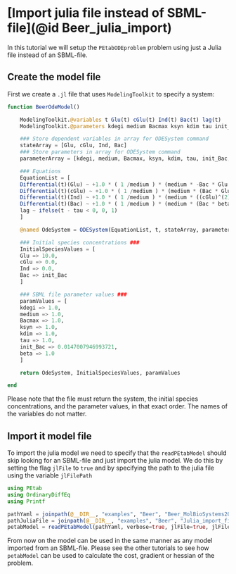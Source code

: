 # [Import julia file instead of SBML-file](@id Beer_julia_import)

In this tutorial we will setup the `PEtabODEproblem` problem using just a Julia file instead of an SBML-file.

## Create the model file
First we create a `.jl` file that uses `ModelingToolkit` to specify a system:

```julia
function BeerOdeModel()

    ModelingToolkit.@variables t Glu(t) cGlu(t) Ind(t) Bac(t) lag(t)
    ModelingToolkit.@parameters kdegi medium Bacmax ksyn kdim tau init_Bac beta

    ### Store dependent variables in array for ODESystem command
    stateArray = [Glu, cGlu, Ind, Bac]
    ### Store parameters in array for ODESystem command
    parameterArray = [kdegi, medium, Bacmax, ksyn, kdim, tau, init_Bac, beta]

    ### Equations
    EquationList = [
    Differential(t)(Glu) ~ +1.0 * ( 1 /medium ) * (medium * -Bac * Glu * ksyn),
    Differential(t)(cGlu) ~ +1.0 * ( 1 /medium ) * (medium * (Bac * Glu * ksyn - (cGlu)^(2) * kdim)),
    Differential(t)(Ind) ~ +1.0 * ( 1 /medium ) * (medium * ((cGlu)^(2) * kdim - Ind * kdegi)),
    Differential(t)(Bac) ~ +1.0 * ( 1 /medium ) * (medium * (Bac * beta * lag * (Bacmax + -Bac) / Bacmax)),
    lag ~ ifelse(t - tau < 0, 0, 1)
    ]

    @named OdeSystem = ODESystem(EquationList, t, stateArray, parameterArray)

    ### Initial species concentrations ###
    InitialSpeciesValues = [
    Glu => 10.0,
    cGlu => 0.0,
    Ind => 0.0,
    Bac => init_Bac
    ]

    ### SBML file parameter values ###
    paramValues = [
    kdegi => 1.0,
    medium => 1.0,
    Bacmax => 1.0,
    ksyn => 1.0,
    kdim => 1.0,
    tau => 1.0,
    init_Bac => 0.0147007946993721,
    beta => 1.0
    ]

    return OdeSystem, InitialSpeciesValues, paramValues

end
```

Please note that the file must return the system, the initial species concentrations, and the parameter values, in that exact order. The names of the variables do not matter.

## Import it model file
To import the julia model we need to specify that the `readPEtabModel` should skip looking for an SBML-file and just import the julia model. We do this by setting the flag `jlFile` to `true` and by specifying the path to the julia file using the variable `jlFilePath`

```julia
using PEtab
using OrdinaryDiffEq
using Printf

pathYaml = joinpath(@__DIR__, "examples", "Beer", "Beer_MolBioSystems2014.yaml") # @__DIR__ = file directory
pathJuliaFile = joinpath(@__DIR__, "examples", "Beer", "Julia_import_files", "Beer_Julia_Import.jl")
petabModel = readPEtabModel(pathYaml, verbose=true, jlFile=true, jlFilePath=pathJuliaFile)
```

From now on the model can be used in the same manner as any model imported from an SBML-file. Please see the other tutorials to see how `petabModel` can be used to calculate the cost, gradient or hessian of the problem.

